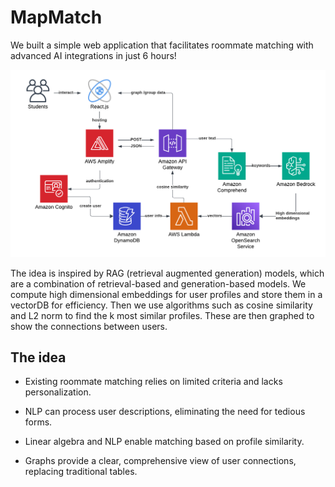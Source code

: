 # MapMatch

We built a simple web application that facilitates roommate matching with advanced AI integrations in just 6 hours!

![pipeline](aws.png)

The idea is inspired by RAG (retrieval augmented generation) models, which are a combination of retrieval-based and generation-based models. We compute high dimensional embeddings for user profiles and store them in a vectorDB for efficiency. Then we use algorithms such as cosine similarity and L2 norm to find the k most similar profiles. These are then graphed to show the connections between users.

## The idea

- Existing roommate matching relies on limited criteria and lacks personalization.

- NLP can process user descriptions, eliminating the need for tedious forms.

- Linear algebra and NLP enable matching based on profile similarity.

- Graphs provide a clear, comprehensive view of user connections, replacing traditional tables.
